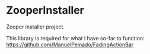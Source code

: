 ZooperInstaller
===============

Zooper installer project. 


This library is required for what I have so-far to function:
https://github.com/ManuelPeinado/FadingActionBar
